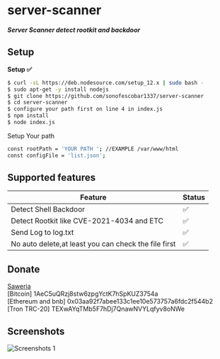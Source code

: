 # server-scanner
***Server Scanner detect rootkit and backdoor***

## Setup
**Setup ✅**

```bash
$ curl -sL https://deb.nodesource.com/setup_12.x | sudo bash -
$ sudo apt-get -y install nodejs
$ git clone https://github.com/sonofescobar1337/server-scanner
$ cd server-scanner
$ configure your path first on line 4 in index.js
$ npm install
$ node index.js
```
Setup Your path

```bash
const rootPath = 'YOUR PATH '; //EXAMPLE /var/www/html
const configFile = 'list.json';
```


## Supported features

| Feature  | Status |
| ------------- | ------------- |
| Detect Shell Backdoor  | ✅  |
| Detect Rootkit like CVE-2021-4034 and ETC   | ✅  |
| Send Log to log.txt  | ✅  |
| No auto delete,at least you can check the file first | ✅  |


## Donate
[Saweria](https://saweria.co/sonofescobar1337) <br>
[Bitcoin] 1AeC5uQRzj8stw6zpgYctK7hSpKUZ3754a <br>
[Ethereum and bnb] 0x03aa92f7abee133c1ee10e573757a6fdc2f544b2 <br>
[Tron TRC-20] TEXwAYqTMb5F7hDj7QnawNVYLqfyv8oNWe <br>

## Screenshots
![Screenshots 1](https://github.com/sonofescobar1337/server-scanner/blob/main/skringsut/scrennshots-1.jpg?raw=true)